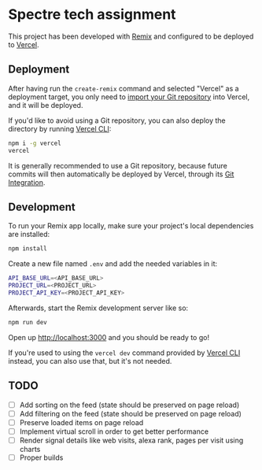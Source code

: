 # Spectre tech assignment

This project has been developed with [Remix](https://remix.run/docs) and configured to be deployed to [Vercel](https://vercel.com/).

## Deployment

After having run the `create-remix` command and selected "Vercel" as a deployment target, you only need to [import your Git repository](https://vercel.com/new) into Vercel, and it will be deployed.

If you'd like to avoid using a Git repository, you can also deploy the directory by running [Vercel CLI](https://vercel.com/cli):

```sh
npm i -g vercel
vercel
```

It is generally recommended to use a Git repository, because future commits will then automatically be deployed by Vercel, through its [Git Integration](https://vercel.com/docs/concepts/git).

## Development

To run your Remix app locally, make sure your project's local dependencies are installed:

```sh
npm install
```

Create a new file named `.env` and add the needed variables in it:

```sh
API_BASE_URL=<API_BASE_URL>
PROJECT_URL=<PROJECT_URL>
PROJECT_API_KEY=<PROJECT_API_KEY>
```

Afterwards, start the Remix development server like so:

```sh
npm run dev
```

Open up [http://localhost:3000](http://localhost:3000) and you should be ready to go!

If you're used to using the `vercel dev` command provided by [Vercel CLI](https://vercel.com/cli) instead, you can also use that, but it's not needed.

## TODO

- [ ] Add sorting on the feed (state should be preserved on page reload)
- [ ] Add filtering on the feed (state should be preserved on page reload)
- [ ] Preserve loaded items on page reload
- [ ] Implement virtual scroll in order to get better performance
- [ ] Render signal details like web visits, alexa rank, pages per visit using charts
- [ ] Proper builds
